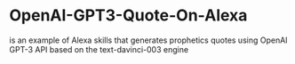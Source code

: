 # OpenAI-GPT3-Quote-On-Alexa
is an example of Alexa skills that generates prophetics quotes using OpenAI GPT-3 API based on the text-davinci-003 engine
